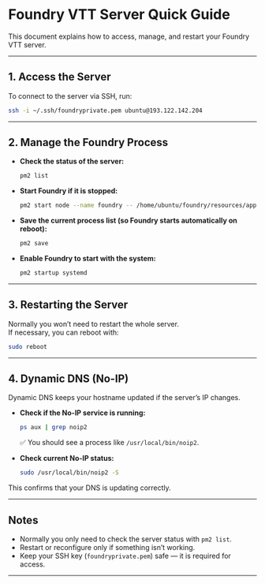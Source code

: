 # Foundry VTT Server Quick Guide

This document explains how to access, manage, and restart your Foundry VTT server.

---

## 1. Access the Server
To connect to the server via SSH, run:

```bash
ssh -i ~/.ssh/foundryprivate.pem ubuntu@193.122.142.204
```

---

## 2. Manage the Foundry Process

- **Check the status of the server:**
  ```bash
  pm2 list
  ```

- **Start Foundry if it is stopped:**
  ```bash
  pm2 start node --name foundry -- /home/ubuntu/foundry/resources/app/main.js --dataPath=/home/ubuntu/foundryuserdata
  ```

- **Save the current process list (so Foundry starts automatically on reboot):**
  ```bash
  pm2 save
  ```

- **Enable Foundry to start with the system:**
  ```bash
  pm2 startup systemd
  ```

---

## 3. Restarting the Server

Normally you won’t need to restart the whole server.  
If necessary, you can reboot with:

```bash
sudo reboot
```

---

## 4. Dynamic DNS (No-IP)

Dynamic DNS keeps your hostname updated if the server’s IP changes.

- **Check if the No-IP service is running:**
  ```bash
  ps aux | grep noip2
  ```
  ✅ You should see a process like `/usr/local/bin/noip2`.

- **Check current No-IP status:**
  ```bash
  sudo /usr/local/bin/noip2 -S
  ```

This confirms that your DNS is updating correctly.

---

## Notes
- Normally you only need to check the server status with `pm2 list`.  
- Restart or reconfigure only if something isn’t working.  
- Keep your SSH key (`foundryprivate.pem`) safe — it is required for access.

---
